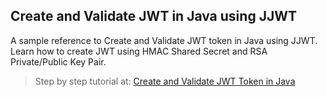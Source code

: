 ## Create and Validate JWT in Java using JJWT

A sample reference to Create and Validate JWT token in Java using JJWT. Learn how to create JWT using HMAC Shared Secret and RSA Private/Public Key Pair.

> Step by step tutorial at: [Create and Validate JWT Token in Java](https://www.viralpatel.net/java-create-validate-jwt-token/)
>